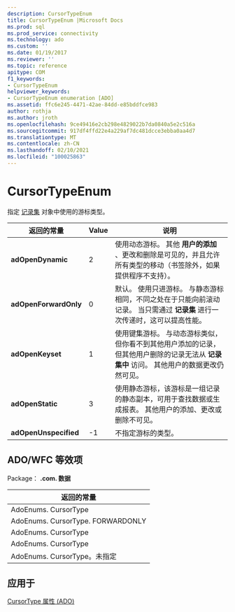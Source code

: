 ```yaml
---
description: CursorTypeEnum
title: CursorTypeEnum |Microsoft Docs
ms.prod: sql
ms.prod_service: connectivity
ms.technology: ado
ms.custom: ''
ms.date: 01/19/2017
ms.reviewer: ''
ms.topic: reference
apitype: COM
f1_keywords:
- CursorTypeEnum
helpviewer_keywords:
- CursorTypeEnum enumeration [ADO]
ms.assetid: ffc6e245-4471-42ae-84dd-e85bddfce983
author: rothja
ms.author: jroth
ms.openlocfilehash: 9ce49416e2cb298e4829022b7da0840a5e2c516a
ms.sourcegitcommit: 917df4ffd22e4a229af7dc481dcce3ebba0aa4d7
ms.translationtype: MT
ms.contentlocale: zh-CN
ms.lasthandoff: 02/10/2021
ms.locfileid: "100025863"
---
```

# <a name="cursortypeenum"></a>CursorTypeEnum
指定 [记录集](./recordset-object-ado.md) 对象中使用的游标类型。  
  
|返回的常量|Value|说明|  
|--------------|-----------|-----------------|  
|**adOpenDynamic**|2|使用动态游标。 其他 **用户的添加** 、更改和删除是可见的，并且允许所有类型的移动（书签除外，如果提供程序不支持）。|  
|**adOpenForwardOnly**|0|默认。 使用只进游标。 与静态游标相同，不同之处在于只能向前滚动记录。 当只需通过 **记录集** 进行一次传递时，这可以提高性能。|  
|**adOpenKeyset**|1|使用键集游标。 与动态游标类似，但你看不到其他用户添加的记录，但其他用户删除的记录无法从 **记录集中** 访问。 其他用户的数据更改仍然可见。|  
|**adOpenStatic**|3|使用静态游标，该游标是一组记录的静态副本，可用于查找数据或生成报表。 其他用户的添加、更改或删除不可见。|  
|**adOpenUnspecified**|-1|不指定游标的类型。|  
  
## <a name="adowfc-equivalent"></a>ADO/WFC 等效项  
 Package： **.com. 数据**  
  
|返回的常量|  
|--------------|  
|AdoEnums. CursorType|  
|AdoEnums. CursorType. FORWARDONLY|  
|AdoEnums. CursorType|  
|AdoEnums. CursorType|  
|AdoEnums. CursorType。未指定|  
  
## <a name="applies-to"></a>应用于  
 [CursorType 属性 (ADO)](./cursortype-property-ado.md)